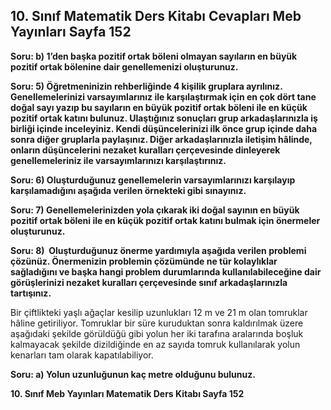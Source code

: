 ## 10. Sınıf Matematik Ders Kitabı Cevapları Meb Yayınları Sayfa 152

**Soru: b) 1’den başka pozitif ortak böleni olmayan sayıların en büyük pozitif ortak bölenine dair genellemenizi oluşturunuz.**

**Soru: 5) Öğretmeninizin rehberliğinde 4 kişilik gruplara ayrılınız. Genellemelerinizi varsayımlarınız ile karşılaştırmak için en çok dört tane doğal sayı yazıp bu sayıların en büyük pozitif ortak böleni ile en küçük pozitif ortak katını bulunuz. Ulaştığınız sonuçları grup arkadaşlarınızla iş birliği içinde inceleyiniz. Kendi düşüncelerinizi ilk önce grup içinde daha sonra diğer gruplarla paylaşınız. Diğer arkadaşlarınızla iletişim hâlinde, onların düşüncelerini nezaket kuralları çerçevesinde dinleyerek genellemeleriniz ile varsayımlarınızı karşılaştırınız.**

**Soru: 6) Oluşturduğunuz genellemelerin varsayımlarınızı karşılayıp karşılamadığını aşağıda verilen örnekteki gibi sınayınız.**

**Soru: 7) Genellemelerinizden yola çıkarak iki doğal sayının en büyük pozitif ortak böleni ile en küçük pozitif ortak katını bulmak için önermeler oluşturunuz.**

**Soru: 8)  Oluşturduğunuz önerme yardımıyla aşağıda verilen problemi çözünüz. Önermenizin problemin çözümünde ne tür kolaylıklar sağladığını ve başka hangi problem durumlarında kullanılabileceğine dair görüşlerinizi nezaket kuralları çerçevesinde sınıf arkadaşlarınızla tartışınız.**

Bir çiftlikteki yaşlı ağaçlar kesilip uzunlukları 12 m ve 21 m olan tomruklar hâline getiriliyor. Tomruklar bir süre kuruduktan sonra kaldırılmak üzere aşağıdaki şekilde görüldüğü gibi yolun her iki tarafına aralarında boşluk kalmayacak şekilde dizildiğinde en az sayıda tomruk kullanılarak yolun kenarları tam olarak kapatılabiliyor.

**Soru: a) Yolun uzunluğunun kaç metre olduğunu bulunuz.**

**10. Sınıf Meb Yayınları Matematik Ders Kitabı Sayfa 152**